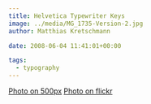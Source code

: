```yaml
---
title: Helvetica Typewriter Keys
image: ../media/MG_1735-Version-2.jpg
author: Matthias Kretschmann

date: 2008-06-04 11:41:01+00:00

tags:
  - typography
---
```


[Photo on 500px](http://500px.com/photo/5630073) [Photo on flickr](http://www.flickr.com/photos/krema/6965165687)
